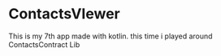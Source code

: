 # ContactsVIewer

This is my 7th app made with kotlin. this time i played around ContactsContract Lib
